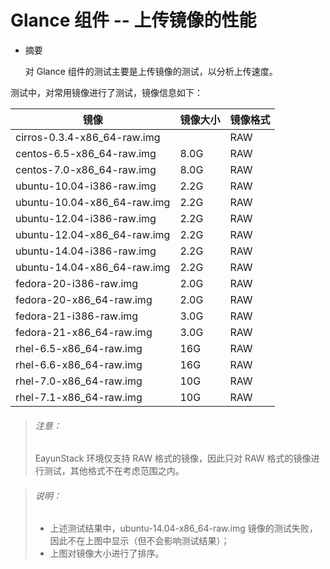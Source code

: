 # Glance 组件 -- 上传镜像的性能

* 摘要

  对 Glance 组件的测试主要是上传镜像的测试，以分析上传速度。

测试中，对常用镜像进行了测试，镜像信息如下：

|镜像|镜像大小|镜像格式|
|----|--------|--------|
|cirros-0.3.4-x86_64-raw.img||RAW|
|centos-6.5-x86_64-raw.img  |8.0G|RAW|
|centos-7.0-x86_64-raw.img  |8.0G|RAW|
|ubuntu-10.04-i386-raw.img  |2.2G|RAW|
|ubuntu-10.04-x86_64-raw.img|2.2G|RAW|
|ubuntu-12.04-i386-raw.img  |2.2G|RAW|
|ubuntu-12.04-x86_64-raw.img|2.2G|RAW|
|ubuntu-14.04-i386-raw.img  |2.2G|RAW|
|ubuntu-14.04-x86_64-raw.img|2.2G|RAW|
|fedora-20-i386-raw.img     |2.0G|RAW|
|fedora-20-x86_64-raw.img   |2.0G|RAW|
|fedora-21-i386-raw.img     |3.0G|RAW|
|fedora-21-x86_64-raw.img   |3.0G|RAW|
|rhel-6.5-x86_64-raw.img    |16G |RAW|
|rhel-6.6-x86_64-raw.img    |16G |RAW|
|rhel-7.0-x86_64-raw.img    |10G |RAW|
|rhel-7.1-x86_64-raw.img    |10G |RAW|

> ###### 注意：
> EayunStack 环境仅支持 RAW 格式的镜像，因此只对 RAW 格式的镜像进行测试，其他格式不在考虑范围之内。


> ###### 说明：
> * 上述测试结果中，ubuntu-14.04-x86_64-raw.img 镜像的测试失败，因此不在上图中显示（但不会影响测试结果）；
> * 上图对镜像大小进行了排序。
